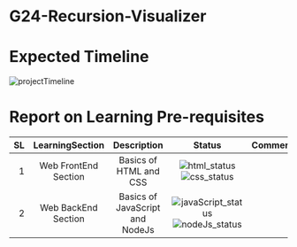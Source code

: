 # G24-Recursion-Visualizer

Expected Timeline
=================
![projectTimeline](https://user-images.githubusercontent.com/46322427/117648923-a9704600-b1b0-11eb-9c3d-b0dba6d538a4.jpg)

Report on Learning Pre-requisites
=================================
SL | LearningSection | Description | Status | Comment |
--:|:---------------:|:-----------:|:------:|:-------:|
1  | Web FrontEnd Section | Basics of HTML and CSS | ![html_status](https://img.shields.io/badge/HTML-Learned-brightgreen) ![css_status](https://img.shields.io/badge/CSS-Learned-brightgreen) | |
2  | Web BackEnd Section | Basics of JavaScript and NodeJs | ![javaScript_status](https://img.shields.io/badge/JavaScript-Learned-success) ![nodeJs_status](https://img.shields.io/badge/NodeJS-25%20May-blueviolet) |  |
